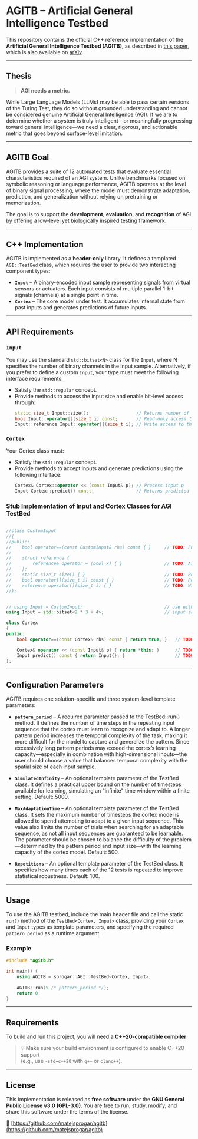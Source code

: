 # AGITB – Artificial General Intelligence Testbed

This repository contains the official C++ reference implementation of the **Artificial General Intelligence Testbed (AGITB)**, as described in [this paper](doc/AGITB.pdf), which is also available on [arXiv](https://arxiv.org/abs/2504.04430).

---

## Thesis

> **AGI needs a metric.**
<p>While Large Language Models (LLMs) may be able to pass certain versions of the Turing Test, they do so without grounded understanding and cannot be considered genuine Artificial General Intelligence (AGI). If we are to determine whether a system is truly intelligent—or meaningfully progressing toward general intelligence—we need a clear, rigorous, and actionable metric that goes beyond surface-level imitation.</p>

---

## AGITB Goal

AGITB provides a suite of 12 automated tests that evaluate essential characteristics required of an AGI system. Unlike benchmarks focused on symbolic reasoning or language performance, AGITB operates at the level of binary signal processing, where the model must demonstrate adaptation, prediction, and generalization without relying on pretraining or memorization.

The goal is to support the **development**, **evaluation**, and **recognition** of AGI by offering a low-level yet biologically inspired testing framework.

---

## C++ Implementation

AGITB is implemented as a **header-only** library. It defines a templated `AGI::TestBed` class, which requires the user to provide two interacting component types:

- **`Input`** – A binary-encoded input sample representing signals from virtual sensors or actuators. Each input consists of multiple parallel 1-bit signals (channels) at a single point in time.
- **`Cortex`** – The core model under test. It accumulates internal state from past inputs and generates predictions of future inputs.

---

## API Requirements

### `Input`
You may use the standard `std::bitset<N>` class for the `Input`, where N specifies the number of binary channels in the input sample. Alternatively, if you prefer to define a custom `Input`, your type must meet the following interface requirements:
- Satisfy the `std::regular` concept.
- Provide methods to access the input size and enable bit-level access through:
  ```cpp
  static size_t Input::size();                  // Returns number of input bits
  bool Input::operator[](size_t i) const;       // Read-only access to the i-th bit
  Input::reference Input::operator[](size_t i); // Write access to the i-th bit
  ```

### `Cortex`
Your Cortex class must:
- Satisfy the `std::regular` concept.
- Provide methods to accept inputs and generate predictions using the following interface:
  ```cpp
  Cortex& Cortex::operator << (const Input& p); // Process input p
  Input Cortex::predict() const;                // Returns predicted next input
  ```

### Stub Implementation of Input and Cortex Classes for AGI TestBed

```cpp

//class CustomInput
//{
//public:
//    bool operator==(const CustomInput& rhs) const { }     // TODO: Full member-wise comparison
//
//    struct reference {
//        reference& operator = (bool x) { }                // TODO: Assigns a value to the referenced bit
//    };
//    static size_t size() { }                              // TODO: Returns number of input bits
//    bool operator[](size_t i) const { }                   // TODO: Read-only access to the i-th bit
//    reference operator[](size_t i) { }                    // TODO: Write access to the i-th bit    
//};


// using Input = CustomInput;                               // use either CustomInput or std::bitset<N>
using Input = std::bitset<2 * 3 + 4>;                       // input sample size in bits 

class Cortex
{
public:
    bool operator==(const Cortex& rhs) const { return true; }   // TODO: Full member-wise comparison

    Cortex& operator << (const Input& p) { return *this; }      // TODO: Process input p
    Input predict() const { return Input{}; }                   // TODO: Returns predicted next input
};

```
---

## Configuration Parameters

AGITB requires one solution-specific and three system-level template parameters:

- **`pattern_period`** – A required parameter passed to the TestBed::run() method. It defines the number of time steps in the repeating input sequence that the cortex must learn to recognize and adapt to. A longer pattern period increases the temporal complexity of the task, making it more difficult for the model to capture and generalize the pattern. Since excessively long pattern periods may exceed the cortex’s learning capacity—especially in combination with high-dimensional inputs—the user should choose a value that balances temporal complexity with the spatial size of each input sample.

- **`SimulatedInfinity`** – An optional template parameter of the TestBed class. It defines a practical upper bound on the number of timesteps available for learning, simulating an "infinite" time window within a finite setting. Default: 5000.

- **`MaxAdaptationTime`** – An optional template parameter of the TestBed class. It sets the maximum number of timesteps the cortex model is allowed to spend attempting to adapt to a given input sequence. This value also limits the number of trials when searching for an adaptable sequence, as not all input sequences are guaranteed to be learnable. The parameter should be chosen to balance the difficulty of the problem—determined by the pattern period and input size—with the learning capacity of the cortex model. Default: 500.

- **`Repetitions`** – An optional template parameter of the TestBed class. It specifies how many times each of the 12 tests is repeated to improve statistical robustness. Default: 100.

---

## Usage

To use the AGITB testbed, include the main header file and call the static `run()` method of the `TestBed<Cortex, Input>` class, providing your `Cortex` and `Input` types as template parameters, and specifying the required `pattern_period` as a runtime argument.

### Example

```cpp
#include "agitb.h"

int main() {
    using AGITB = sprogar::AGI::TestBed<Cortex, Input>;
    
    AGITB::run(5 /* pattern_period */);
    return 0;
}
```
---

## Requirements

To build and run this project, you will need a **C++20-compatible compiler** 

> 💡 Make sure your build environment is configured to enable C++20 support  
> (e.g., use `-std=c++20` with `g++` or `clang++`).

---

## License

This implementation is released as **free software** under the **GNU General Public License v3.0 (GPL-3.0)**. You are free to run, study, modify, and share this software under the terms of the license.

🔗 [https://github.com/matejsprogar/agitb](https://github.com/matejsprogar/agitb)

